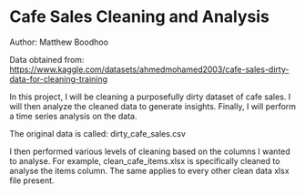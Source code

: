 # Cafe Sales Cleaning and Analysis

Author: Matthew Boodhoo

Data obtained from: \
https://www.kaggle.com/datasets/ahmedmohamed2003/cafe-sales-dirty-data-for-cleaning-training

In this project, I will be cleaning a purposefully dirty dataset of cafe sales. I will then analyze the cleaned data to generate insights. Finally, I will perform a time series analysis on the data. 

The original data is called: dirty_cafe_sales.csv

I then performed various levels of cleaning based on the columns I wanted to analyse. For example, clean_cafe_items.xlsx is specifically cleaned to analyse the items column. The same applies to every other clean data xlsx file present. 
